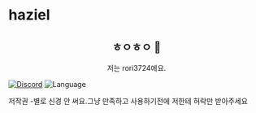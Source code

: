 # haziel

<h2 align="center">ㅎㅇㅎㅇ 👋</h2>
<p align="center">저는 rori3724에요.</p>

[![Discord](https://discordapp.com/api/guilds/787278470630604800/embed.png)](https://discord.gg/tVnnNBWHE5)
![Language](https://img.shields.io/badge/language-python-brightgreen)

저작권
-별로 신경 안 써요.그냥 만족하고 사용하기전에 저한테 허락만 받아주세요
